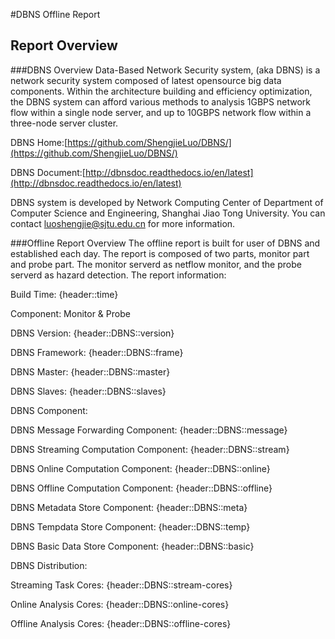#DBNS Offline Report

## Report Overview

###DBNS Overview
Data-Based Network Security system, (aka DBNS)  is a network security system composed of latest opensource big data components. Within the architecture building and efficiency optimization, the DBNS system can afford various methods to analysis 1GBPS network flow within a single node server, and up to 10GBPS network flow within a three-node server cluster.

DBNS Home:[https://github.com/ShengjieLuo/DBNS/](https://github.com/ShengjieLuo/DBNS/)

DBNS Document:[http://dbnsdoc.readthedocs.io/en/latest](http://dbnsdoc.readthedocs.io/en/latest)

DBNS system is developed by Network Computing Center of Department of Computer Science and Engineering, Shanghai Jiao Tong University. You can contact luoshengjie@sjtu.edu.cn for more information.

###Offline Report Overview
The offline report is built for user of DBNS and established each day. The report is composed of two parts, monitor part and probe part. The monitor serverd as netflow monitor, and the probe serverd as hazard detection.
The report information:

Build Time: {header::time}

Component: Monitor & Probe

DBNS Version: {header::DBNS::version}

DBNS Framework: {header::DBNS::frame}

DBNS Master: {header::DBNS::master}

DBNS Slaves: {header::DBNS::slaves}

DBNS Component:

DBNS Message Forwarding Component: {header::DBNS::message}

DBNS Streaming Computation Component: {header::DBNS::stream}

DBNS Online Computation Component: {header::DBNS::online}

DBNS Offline Computation Component: {header::DBNS::offline}

DBNS Metadata Store Component: {header::DBNS::meta}

DBNS Tempdata Store Component: {header::DBNS::temp}

DBNS Basic Data Store Component: {header::DBNS::basic}

DBNS Distribution:

Streaming Task Cores: {header::DBNS::stream-cores}

Online Analysis Cores: {header::DBNS::online-cores}

Offline Analysis Cores: {header::DBNS::offline-cores}


